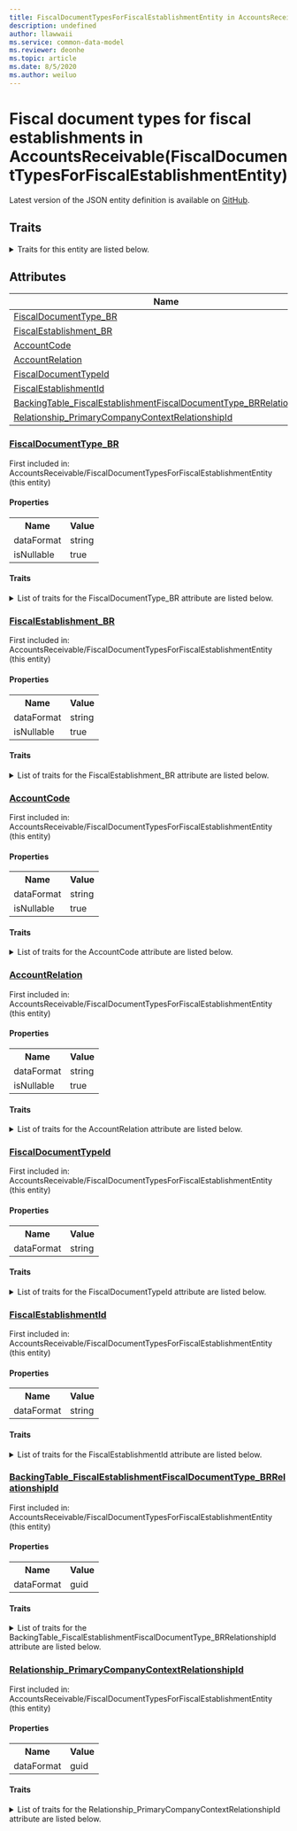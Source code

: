 ```yaml
---
title: FiscalDocumentTypesForFiscalEstablishmentEntity in AccountsReceivable - Common Data Model | Microsoft Docs
description: undefined
author: llawwaii
ms.service: common-data-model
ms.reviewer: deonhe
ms.topic: article
ms.date: 8/5/2020
ms.author: weiluo
---
```


# Fiscal document types for fiscal establishments in AccountsReceivable(FiscalDocumentTypesForFiscalEstablishmentEntity)

  
 Latest version of the JSON entity definition is available on <a href="https://github.com/Microsoft/CDM/tree/master/schemaDocuments/core/operationsCommon/Entities/Finance/AccountsReceivable/FiscalDocumentTypesForFiscalEstablishmentEntity.cdm.json" target="_blank">GitHub</a>.  

## Traits

<details>
<summary>Traits for this entity are listed below.  
</summary>

**is.CDM.entityVersion**  
  <table><tr><th>Parameter</th><th>Value</th><th>Data type</th><th>Explanation</th></tr><tr><td>versionNumber</td><td>"1.1"</td><td>string</td><td>semantic version number of the entity</td></tr></table>

**is.application.releaseVersion**  
  <table><tr><th>Parameter</th><th>Value</th><th>Data type</th><th>Explanation</th></tr><tr><td>releaseVersion</td><td>"10.0.13.0"</td><td>string</td><td>semantic version number of the application introducing this entity</td></tr></table>

**is.localized.displayedAs**  
  Holds the list of language specific display text for an object.  <table><tr><th>Parameter</th><th>Value</th><th>Data type</th><th>Explanation</th></tr><tr><td>localizedDisplayText</td><td><table><tr><th>languageTag</th><th>displayText</th></tr><tr><td>en</td><td>Fiscal document types for fiscal establishments</td></tr></table></td><td>entity</td><td>a reference to the constant entity holding the list of localized text</td></tr></table>

</details>

## Attributes

|Name|Description|First Included in Instance|
|---|---|---|
|[FiscalDocumentType_BR](#FiscalDocumentType_BR)||<a href="FiscalDocumentTypesForFiscalEstablishmentEntity.md" target="_blank">AccountsReceivable/FiscalDocumentTypesForFiscalEstablishmentEntity</a>|
|[FiscalEstablishment_BR](#FiscalEstablishment_BR)||<a href="FiscalDocumentTypesForFiscalEstablishmentEntity.md" target="_blank">AccountsReceivable/FiscalDocumentTypesForFiscalEstablishmentEntity</a>|
|[AccountCode](#AccountCode)||<a href="FiscalDocumentTypesForFiscalEstablishmentEntity.md" target="_blank">AccountsReceivable/FiscalDocumentTypesForFiscalEstablishmentEntity</a>|
|[AccountRelation](#AccountRelation)||<a href="FiscalDocumentTypesForFiscalEstablishmentEntity.md" target="_blank">AccountsReceivable/FiscalDocumentTypesForFiscalEstablishmentEntity</a>|
|[FiscalDocumentTypeId](#FiscalDocumentTypeId)||<a href="FiscalDocumentTypesForFiscalEstablishmentEntity.md" target="_blank">AccountsReceivable/FiscalDocumentTypesForFiscalEstablishmentEntity</a>|
|[FiscalEstablishmentId](#FiscalEstablishmentId)||<a href="FiscalDocumentTypesForFiscalEstablishmentEntity.md" target="_blank">AccountsReceivable/FiscalDocumentTypesForFiscalEstablishmentEntity</a>|
|[BackingTable_FiscalEstablishmentFiscalDocumentType_BRRelationshipId](#BackingTable_FiscalEstablishmentFiscalDocumentType_BRRelationshipId)||<a href="FiscalDocumentTypesForFiscalEstablishmentEntity.md" target="_blank">AccountsReceivable/FiscalDocumentTypesForFiscalEstablishmentEntity</a>|
|[Relationship_PrimaryCompanyContextRelationshipId](#Relationship_PrimaryCompanyContextRelationshipId)||<a href="FiscalDocumentTypesForFiscalEstablishmentEntity.md" target="_blank">AccountsReceivable/FiscalDocumentTypesForFiscalEstablishmentEntity</a>|

### <a href=#FiscalDocumentType_BR name="FiscalDocumentType_BR">FiscalDocumentType_BR</a>

First included in: AccountsReceivable/FiscalDocumentTypesForFiscalEstablishmentEntity (this entity)  

#### Properties

<table><tr><th>Name</th><th>Value</th></tr><tr><td>dataFormat</td><td>string</td></tr><tr><td>isNullable</td><td>true</td></tr></table>

#### Traits

<details>
<summary>List of traits for the FiscalDocumentType_BR attribute are listed below.</summary>

**is.dataFormat.character**  
**is.dataFormat.big**  
**is.dataFormat.array**  
**is.nullable**  
The attribute value may be set to NULL.  

**is.dataFormat.character**  
**is.dataFormat.array**  
</details>

### <a href=#FiscalEstablishment_BR name="FiscalEstablishment_BR">FiscalEstablishment_BR</a>

First included in: AccountsReceivable/FiscalDocumentTypesForFiscalEstablishmentEntity (this entity)  

#### Properties

<table><tr><th>Name</th><th>Value</th></tr><tr><td>dataFormat</td><td>string</td></tr><tr><td>isNullable</td><td>true</td></tr></table>

#### Traits

<details>
<summary>List of traits for the FiscalEstablishment_BR attribute are listed below.</summary>

**is.dataFormat.character**  
**is.dataFormat.big**  
**is.dataFormat.array**  
**is.nullable**  
The attribute value may be set to NULL.  

**is.dataFormat.character**  
**is.dataFormat.array**  
</details>

### <a href=#AccountCode name="AccountCode">AccountCode</a>

First included in: AccountsReceivable/FiscalDocumentTypesForFiscalEstablishmentEntity (this entity)  

#### Properties

<table><tr><th>Name</th><th>Value</th></tr><tr><td>dataFormat</td><td>string</td></tr><tr><td>isNullable</td><td>true</td></tr></table>

#### Traits

<details>
<summary>List of traits for the AccountCode attribute are listed below.</summary>

**is.dataFormat.character**  
**is.dataFormat.big**  
**is.dataFormat.array**  
**is.nullable**  
The attribute value may be set to NULL.  

**is.dataFormat.character**  
**is.dataFormat.array**  
</details>

### <a href=#AccountRelation name="AccountRelation">AccountRelation</a>

First included in: AccountsReceivable/FiscalDocumentTypesForFiscalEstablishmentEntity (this entity)  

#### Properties

<table><tr><th>Name</th><th>Value</th></tr><tr><td>dataFormat</td><td>string</td></tr><tr><td>isNullable</td><td>true</td></tr></table>

#### Traits

<details>
<summary>List of traits for the AccountRelation attribute are listed below.</summary>

**is.dataFormat.character**  
**is.dataFormat.big**  
**is.dataFormat.array**  
**is.nullable**  
The attribute value may be set to NULL.  

**is.dataFormat.character**  
**is.dataFormat.array**  
</details>

### <a href=#FiscalDocumentTypeId name="FiscalDocumentTypeId">FiscalDocumentTypeId</a>

First included in: AccountsReceivable/FiscalDocumentTypesForFiscalEstablishmentEntity (this entity)  

#### Properties

<table><tr><th>Name</th><th>Value</th></tr><tr><td>dataFormat</td><td>string</td></tr></table>

#### Traits

<details>
<summary>List of traits for the FiscalDocumentTypeId attribute are listed below.</summary>

**is.dataFormat.character**  
**is.dataFormat.big**  
**is.dataFormat.array**  
**is.dataFormat.character**  
**is.dataFormat.array**  
</details>

### <a href=#FiscalEstablishmentId name="FiscalEstablishmentId">FiscalEstablishmentId</a>

First included in: AccountsReceivable/FiscalDocumentTypesForFiscalEstablishmentEntity (this entity)  

#### Properties

<table><tr><th>Name</th><th>Value</th></tr><tr><td>dataFormat</td><td>string</td></tr></table>

#### Traits

<details>
<summary>List of traits for the FiscalEstablishmentId attribute are listed below.</summary>

**is.dataFormat.character**  
**is.dataFormat.big**  
**is.dataFormat.array**  
**is.dataFormat.character**  
**is.dataFormat.array**  
</details>

### <a href=#BackingTable_FiscalEstablishmentFiscalDocumentType_BRRelationshipId name="BackingTable_FiscalEstablishmentFiscalDocumentType_BRRelationshipId">BackingTable_FiscalEstablishmentFiscalDocumentType_BRRelationshipId</a>

First included in: AccountsReceivable/FiscalDocumentTypesForFiscalEstablishmentEntity (this entity)  

#### Properties

<table><tr><th>Name</th><th>Value</th></tr><tr><td>dataFormat</td><td>guid</td></tr></table>

#### Traits

<details>
<summary>List of traits for the BackingTable_FiscalEstablishmentFiscalDocumentType_BRRelationshipId attribute are listed below.</summary>

**is.dataFormat.character**  
**is.dataFormat.big**  
**is.dataFormat.array**  
**is.dataFormat.guid**  
**means.identity.entityId**  
**is.linkedEntity.identifier**  
Marks the attribute(s) that hold foreign key references to a linked (used as an attribute) entity. This attribute is added to the resolved entity to enumerate the referenced entities.  <table><tr><th>Parameter</th><th>Value</th><th>Data type</th><th>Explanation</th></tr><tr><td>entityReferences</td><td><table><tr><th>entityReference</th><th>attributeReference</th></tr><tr><td><a href="../../../Tables/Finance/FiscalBooksBrazil/Group/FiscalEstablishmentFiscalDocumentType_BR.md" target="_blank">/core/operationsCommon/Tables/Finance/FiscalBooksBrazil/Group/FiscalEstablishmentFiscalDocumentType_BR.cdm.json/FiscalEstablishmentFiscalDocumentType_BR</a></td><td><a href="../../../Tables/Finance/FiscalBooksBrazil/Group/FiscalEstablishmentFiscalDocumentType_BR.md#RecId" target="_blank">RecId</a></td></tr></table></td><td>entity</td><td>a reference to the constant entity holding the list of entity references</td></tr></table>

**is.dataFormat.guid**  
**is.dataFormat.character**  
**is.dataFormat.array**  
</details>

### <a href=#Relationship_PrimaryCompanyContextRelationshipId name="Relationship_PrimaryCompanyContextRelationshipId">Relationship_PrimaryCompanyContextRelationshipId</a>

First included in: AccountsReceivable/FiscalDocumentTypesForFiscalEstablishmentEntity (this entity)  

#### Properties

<table><tr><th>Name</th><th>Value</th></tr><tr><td>dataFormat</td><td>guid</td></tr></table>

#### Traits

<details>
<summary>List of traits for the Relationship_PrimaryCompanyContextRelationshipId attribute are listed below.</summary>

**is.dataFormat.character**  
**is.dataFormat.big**  
**is.dataFormat.array**  
**is.dataFormat.guid**  
**means.identity.entityId**  
**is.linkedEntity.identifier**  
Marks the attribute(s) that hold foreign key references to a linked (used as an attribute) entity. This attribute is added to the resolved entity to enumerate the referenced entities.  <table><tr><th>Parameter</th><th>Value</th><th>Data type</th><th>Explanation</th></tr><tr><td>entityReferences</td><td><table><tr><th>entityReference</th><th>attributeReference</th></tr><tr><td><a href="../../../Tables/Finance/Ledger/Main/CompanyInfo.md" target="_blank">/core/operationsCommon/Tables/Finance/Ledger/Main/CompanyInfo.cdm.json/CompanyInfo</a></td><td><a href="../../../Tables/Finance/Ledger/Main/CompanyInfo.md#RecId" target="_blank">RecId</a></td></tr></table></td><td>entity</td><td>a reference to the constant entity holding the list of entity references</td></tr></table>

**is.dataFormat.guid**  
**is.dataFormat.character**  
**is.dataFormat.array**  
</details>
